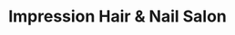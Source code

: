 ---
title: "Impression Hair & Nail Salon"
url: /lake-forest/impression-hair-and-nail-salon/
shop: beauty
---